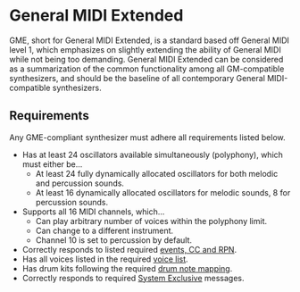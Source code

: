 # General MIDI Extended
GME, short for General MIDI Extended, is a standard based off General MIDI level 1, which emphasizes on slightly extending the ability of General MIDI while not being too demanding. General MIDI Extended can be considered as a summarization of the common functionality among all GM-compatible synthesizers, and should be the baseline of all contemporary General MIDI-compatible synthesizers.

## Requirements
Any GME-compliant synthesizer must adhere all requirements listed below.

* Has at least 24 oscillators available simultaneously (polyphony), which must either be...
  * At least 24 fully dynamically allocated oscillators for both melodic and percussion sounds.
  * At least 16 dynamically allocated oscillators for melodic sounds, 8 for percussion sounds.
* Supports all 16 MIDI channels, which...
  * Can play arbitrary number of voices within the polyphony limit.
  * Can change to a different instrument.
  * Channel 10 is set to percussion by default.
* Correctly responds to listed required [events, CC and RPN](ch.md).
* Has all voices listed in the required [voice list](voice.md).
* Has drum kits following the required [drum note mapping](drum.md).
* Correctly responds to required [System Exclusive](sysex.md) messages.
